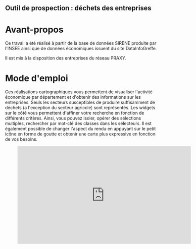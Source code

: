## Outil de prospection : déchets des entreprises

# Avant-propos

Ce travail a été réalisé à partir de la base de données SIRENE produite par l'INSEE ainsi que de données économiques issuent du site DataInfoGreffe. 

Il est mis à la disposition des entreprises du réseau PRAXY.

# Mode d'emploi 

Ces réalisations cartographiques vous permettent de visualiser l'activité économique par département et d'obtenir des informations sur les entreprises. Seuls les secteurs susceptibles de produire suffisamment de déchets (a l'exception du secteur agricole) sont représentés.
Les widgets sur le côté vous permettent d'affiner votre recherche en fonction de différents critères. Ainsi, vous pouvez isoler, opérer des sélections multiples, rechercher par mot-clé des classes dans les sélecteurs. Il est également possible de changer l'aspect du rendu en appuyant sur le petit icône en forme de goutte et obtenir une carte plus expressive en fonction de vos besoins.

<figure class="video_container">

<iframe width="560" height="315" src="https://www.youtube.com/embed/tqcNGkYsIdE" frameborder="0" allowfullscreen></iframe>

</figure>
